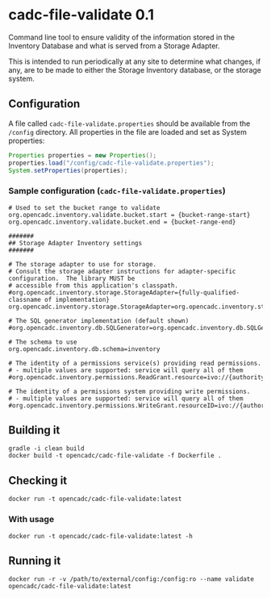 # cadc-file-validate 0.1

Command line tool to ensure validity of the information stored in the Inventory Database and what is served from a Storage Adapter.  

This is intended to run periodically at any site to determine what changes, if any, are to be made to either the Storage Inventory database, or
the storage system.

## Configuration

A file called `cadc-file-validate.properties` should be available from the `/config` directory.  All properties in the file are loaded and set
as System properties:

```java
Properties properties = new Properties();
properties.load("/config/cadc-file-validate.properties");
System.setProperties(properties);
```

### Sample configuration (`cadc-file-validate.properties`)

```
# Used to set the bucket range to validate
org.opencadc.inventory.validate.bucket.start = {bucket-range-start}
org.opencadc.inventory.validate.bucket.end = {bucket-range-end}

#######
## Storage Adapter Inventory settings
#######

# The storage adapter to use for storage.
# Consult the storage adapter instructions for adapter-specific configuration.  The library MUST be
# accessible from this application's classpath.
#org.opencadc.inventory.storage.StorageAdapter={fully-qualified-classname of implementation}
org.opencadc.inventory.storage.StorageAdapter=org.opencadc.inventory.storage.fs.FileSystemStorageAdapter

# The SQL generator implementation (default shown)
#org.opencadc.inventory.db.SQLGenerator=org.opencadc.inventory.db.SQLGenerator

# The schema to use
org.opencadc.inventory.db.schema=inventory

# The identity of a permissions service(s) providing read permissions. 
# - multiple values are supported: service will query all of them
#org.opencadc.inventory.permissions.ReadGrant.resource=ivo://{authority}/{name}

# The identity of a permissions system providing write permissions. 
# - multiple values are supported: service will query all of them 
#org.opencadc.inventory.permissions.WriteGrant.resourceID=ivo://{authority}/{name}
```


## Building it
```
gradle -i clean build
docker build -t opencadc/cadc-file-validate -f Dockerfile .
```

## Checking it
```
docker run -t opencadc/cadc-file-validate:latest
```

### With usage
```
docker run -t opencadc/cadc-file-validate:latest -h
```


## Running it
```
docker run -r -v /path/to/external/config:/config:ro --name validate opencadc/cadc-file-validate:latest
```
